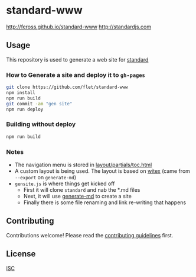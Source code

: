 # standard-www

http://feross.github.io/standard-www
http://standardjs.com

## Usage

This repository is used to generate a web site for [standard](https://github.com/feross/standard)

### How to Generate a site and deploy it to `gh-pages`
```bash
git clone https://github.com/flet/standard-www
npm install
npm run build
git commit -am "gen site"
npm run deploy
```

### Building without deploy
```bash
npm run build
```

### Notes
- The navigation menu is stored in [layout/partials/toc.html](layout/partials/toc.html)
- A custom layout is being used. The layout is based on [witex](https://github.com/AndrewBelt/WiTeX) (came from `--export` on `generate-md`)
- `gensite.js` is where things get kicked off
  - First it will clone `standard` and nab the *.md files
  - Next, it will use [generate-md](https://github.com/mixu/markdown-styles) to create a site
  - Finally there is some file renaming and link re-writing that happens


## Contributing

Contributions welcome! Please read the [contributing guidelines](CONTRIBUTING.md) first.

## License

[ISC](LICENSE.md)
